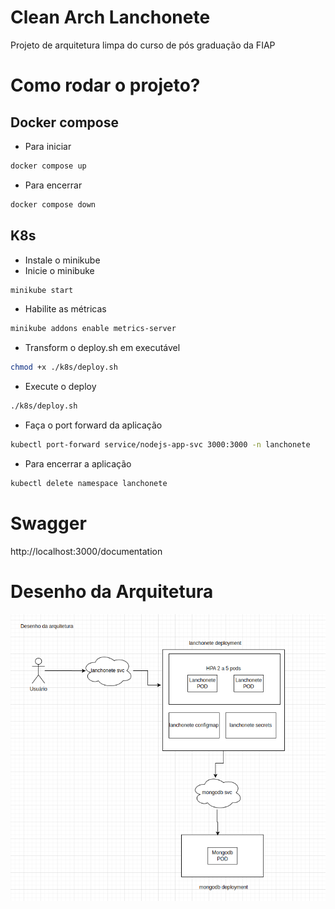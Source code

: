 # Clean Arch Lanchonete
Projeto de arquitetura limpa do curso de pós graduação da FIAP

# Como rodar o projeto?
## Docker compose
- Para iniciar
```bash
docker compose up
```
- Para encerrar
```bash
docker compose down
```

## K8s
- Instale o minikube
- Inicie o minibuke
```bash
minikube start
```
- Habilite as métricas
```bash
minikube addons enable metrics-server
```
- Transform o deploy.sh em executável
```bash
chmod +x ./k8s/deploy.sh
```
- Execute o deploy
```bash
./k8s/deploy.sh
```
- Faça o port forward da aplicação
```bash
kubectl port-forward service/nodejs-app-svc 3000:3000 -n lanchonete
```
- Para encerrar a aplicação
 ```bash
kubectl delete namespace lanchonete
```

# Swagger
http://localhost:3000/documentation

# Desenho da Arquitetura

![Desenho da Arquitetura](arquitetura-lanchonete.png)
